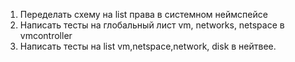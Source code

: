 1. Переделать схему на list права в системном неймспейсе
2. Написать тесты на глобальный лист vm, networks, netspace в vmcontroller
3. Написать тесты на list vm,netspace,network, disk в нейтвее.